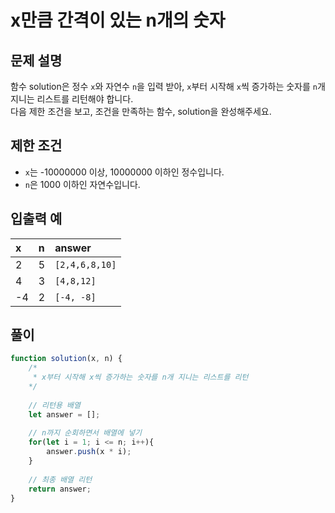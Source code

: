 # x만큼 간격이 있는 n개의 숫자
## 문제 설명
함수 solution은 정수 `x`와 자연수 `n`을 입력 받아, `x`부터 시작해 `x`씩 증가하는 숫자를 `n`개 지니는 리스트를 리턴해야 합니다. <br/>
다음 제한 조건을 보고, 조건을 만족하는 함수, solution을 완성해주세요.

## 제한 조건
- `x`는 -10000000 이상, 10000000 이하인 정수입니다.
- `n`은 1000 이하인 자연수입니다.

## 입출력 예
|x|n|answer|
|:--|:--|:--|
|2|5|`[2,4,6,8,10]`|
|4|3|`[4,8,12]`|
|-4|2|`[-4, -8]`|

## 풀이
```js
function solution(x, n) {
    /*
     * x부터 시작해 x씩 증가하는 숫자를 n개 지니는 리스트를 리턴
    */
    
    // 리턴용 배열
    let answer = [];
    
    // n까지 순회하면서 배열에 넣기
    for(let i = 1; i <= n; i++){
        answer.push(x * i);
    }
    
    // 최종 배열 리턴
    return answer;
}
```
